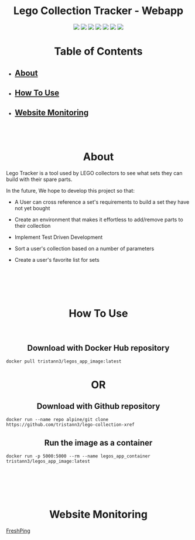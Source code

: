 <h1 align="center">Lego Collection Tracker - Webapp</h1>

<p align="center">
    <!-- issues -->
    <img src="https://img.shields.io/github/issues/tristann3/lego-collection-xref" >
    <!-- pull requests -->
    <img src="https://img.shields.io/github/issues-pr/tristann3/lego-collection-xref" />
    <!-- number of commits per year -->
    <img src="https://img.shields.io/github/commit-activity/y/tristann3/lego-collection-xref" />
    <!-- last commit -->
    <img src="https://img.shields.io/github/last-commit/tristann3/lego-collection-xref" />
    <!-- code size  -->
    <img src="https://img.shields.io/github/languages/code-size/tristann3/lego-collection-xref" />
    <!-- image size -->
    <img src ="https://img.shields.io/docker/image-size/tristann3/legos_app_image">
    <!-- website up/down status -->
    <img src ="https://img.shields.io/website?down_color=red&down_message=down&up_color=green&up_message=up&url=https%3A%2F%2Flego-tracker.dev.tristan-thompson.com">

</p>

<h1 align="center">Table of Contents</h2>
<ul>
  <li><h2><a href=#About> About</a></h2></li>
  <li><h2><a href=#HowToUse> How To Use</a></h2></li>
  <li><h2><a href=#Monitoring> Website Monitoring</a></h2></li>
</ul>

</br></br>

<h1 id="About" align="center">About</h2>

Lego Tracker is a tool used by LEGO collectors to see what sets they can build with their spare parts.


In the future, We hope to develop this project so that:

- A User can cross reference a set's requirements to build a set they have not yet bought

- Create an environment that makes it effortless to add/remove parts to their collection

- Implement Test Driven Development

- Sort a user's collection based on a number of parameters

- Create a user's favorite list for sets

</br></br></br></br>

<h1 id="HowToUse" align="center"> How To Use </h2>
</br>

<h2 align="center">Download with Docker Hub repository</h2>

```
docker pull tristann3/legos_app_image:latest
```
<h1 align="center">OR</h1>

<h2 align="center">Download with Github repository</h2>

```
docker run --name repo alpine/git clone https://github.com/tristann3/lego-collection-xref
```


<h2 align="center">Run the image as a container</h2>

```
docker run -p 5000:5000 --rm --name legos_app_container tristann3/legos_app_image:latest
```

</br></br></br></br>
<h1 id="Monitoring" align="center">Website Monitoring</h2>

[FreshPing](https://tristan15thompson.freshping.io/dashboard)

